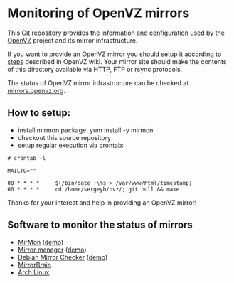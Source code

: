 Monitoring of OpenVZ mirrors
============================

This Git repository provides the information and configuration
used by the [OpenVZ](https://openvz.org/) project and
its mirror infrastructure.

If you want to provide an OpenVZ mirror you should setup it according to
[steps](https://openvz.org/Setting_up_a_mirror) described in OpenVZ wiki.
Your mirror site should make the contents of this directory available
via HTTP, FTP or rsync protocols.

The status of OpenVZ mirror infrastructure can be checked at
[mirrors.openvz.org](http://mirrors.openvz.org/).

## How to setup:

- install mirmon package: yum install -y mirmon
- checkout this source repository
- setup regular execution via crontab:

```
# crontab -l

MAILTO=""

00 * * * *     $(/bin/date +\%s > /var/www/html/timestamp)
00 * * * *     cd /home/sergeyb/ovz/; git pull && make
```

Thanks for your interest and help in providing an OpenVZ mirror!

## Software to monitor the status of mirrors

* [MirMon](http://www.staff.science.uu.nl/~penni101/mirmon/) ([demo](http://spacehopper.org/mirmon/))
* [Mirror manager](https://fedorahosted.org/mirrormanager/) ([demo](https://admin.fedoraproject.org/mirrormanager/))
* [Debian Mirror Checker](https://github.com/rgeissert/ftpsync/blob/master/mirrorcheck/bin/dmc.pl) ([demo](http://mirror.debian.org/status.html))
* [MirrorBrain](http://mirrorbrain.org/)
* [Arch Linux](https://www.archlinux.org/mirrors/)
